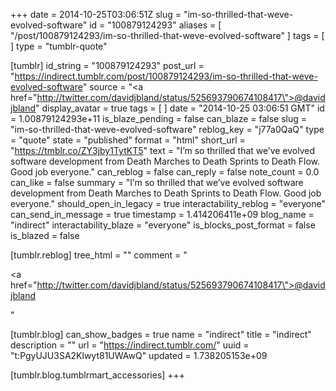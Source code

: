 +++
date = 2014-10-25T03:06:51Z
slug = "im-so-thrilled-that-weve-evolved-software"
id = "100879124293"
aliases = [ "/post/100879124293/im-so-thrilled-that-weve-evolved-software" ]
tags = [ ]
type = "tumblr-quote"

[tumblr]
id_string = "100879124293"
post_url = "https://indirect.tumblr.com/post/100879124293/im-so-thrilled-that-weve-evolved-software"
source = "<a href=\"http://twitter.com/davidjbland/status/525693790674108417\">@davidjbland</a>"
display_avatar = true
tags = [ ]
date = "2014-10-25 03:06:51 GMT"
id = 1.00879124293e+11
is_blaze_pending = false
can_blaze = false
slug = "im-so-thrilled-that-weve-evolved-software"
reblog_key = "j77a0QaQ"
type = "quote"
state = "published"
format = "html"
short_url = "https://tmblr.co/ZY3jby1TytKT5"
text = "I&rsquo;m so thrilled that we&rsquo;ve evolved software development from Death Marches to Death Sprints to Death Flow. Good job everyone."
can_reblog = false
can_reply = false
note_count = 0.0
can_like = false
summary = "I’m so thrilled that we’ve evolved software development from Death Marches to Death Sprints to Death Flow. Good job everyone."
should_open_in_legacy = true
interactability_reblog = "everyone"
can_send_in_message = true
timestamp = 1.414206411e+09
blog_name = "indirect"
interactability_blaze = "everyone"
is_blocks_post_format = false
is_blazed = false

[tumblr.reblog]
tree_html = ""
comment = "<p><a href=\"http://twitter.com/davidjbland/status/525693790674108417\">@davidjbland</a></p>"

[tumblr.blog]
can_show_badges = true
name = "indirect"
title = "indirect"
description = ""
url = "https://indirect.tumblr.com/"
uuid = "t:PgyUJU3SA2Klwyt81UWAwQ"
updated = 1.738205153e+09

[tumblr.blog.tumblrmart_accessories]
+++
